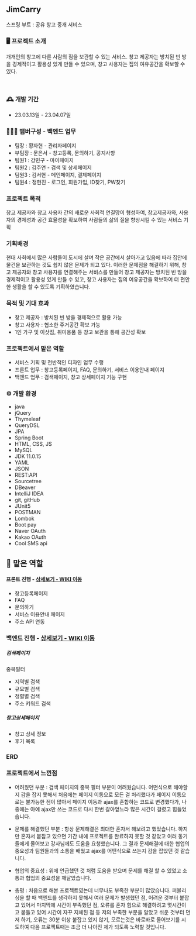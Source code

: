 ## JimCarry
스프링 부트 : 공유 창고 중개 서비스

### :desktop_computer: 프로젝트 소개
개개인의 창고에 다른 사람의 짐을 보관할 수 있는 서비스.
창고 제공자는 방치된 빈 방을 경제적이고 활용성 있게 만들 수 있으며, 창고 사용자는 집의 여유공간을 확보할 수 있다.

<br>

### :mantelpiece_clock: 개발 기간
* 23.03.13일 - 23.04.07일

### :people_holding_hands: 맴버구성 - 백엔드 업무
 - 팀장  : 황자현 - 관리자페이지
 - 부팀장 : 문은서 - 창고등록, 문의하기, 공지사항
 - 팀원1 : 강민구 - 마이페이지
 - 팀원2 : 김주연 - 검색 및 상세페이지
 - 팀원3 : 김서현 - 메인페이지, 결제페이지
 - 팀원4 : 정현진 - 로그인, 회원가입, ID찾기, PW찾기


### 프로젝트 목적
창고 제공자와 창고 사용자 간의 새로운 사회적 연결망이 형성하여, 창고제공자와, 사용자의 경제성과 공간 효율성을 확보하여 사람들의 삶의 질을 향상시킬 수 있는 서비스 기획

### 기획배경
현대 사회에서 많은 사람들이 도시에 살며 작은 공간에서 살아가고 있음에 따라 집안에 물건을 보관하는 것도 쉽지 않은 문제가 되고 있다. 이러한 문제점을 해결하기 위해, 창고 제공자와 창고 사용자를 연결해주는 서비스를 만들어 창고 제공자는 방치된 빈 방을 경제적이고 활용성 있게 만들 수 있고, 창고 사용자는 집의 여유공간을 확보하여 더 편안한 생활을 할 수 있도록 기획하였습니다.

### 목적 및 기대 효과
- 창고 제공자 : 방치된 빈 방을 경제적으로 활용 가능
- 창고 사용자 : 협소한 주거공간 확보 가능
- 1인 가구 및 이삿짐, 취미용품 등 창고 보관을 통해 공간성 확보



### 프로젝트에서 맡은 역할
- 서비스 기획 및 전반적인 디자인 업무 수행
- 프론트 업무 : 창고등록페이지, FAQ, 문의하기, 서비스 이용안내 페이지
- 백엔드 업무 : 검색페이지, 창고 상세페이지 기능 구현



### :gear: 개발 환경
- java
- jQuery
- Thymeleaf
- QueryDSL
- JPA
- Spring Boot
- HTML, CSS, JS
- MySQL
- JDK 11.0.15
- YAML
- JSON
- REST:API
- Sourcetree
- DBeaver
- IntelliJ IDEA
- git, gitHub
- JUnit5
- POSTMAN
- Lombok
- Boot pay
- Naver OAuth
- Kakao OAuth
- Cool SMS api



## :pushpin: 맡은 역할
#### 프론트 진행 - <a href=“” > 상세보기 - WIKI 이동</a>
- 창고등록페이지
- FAQ
- 문의하기
- 서비스 이용안내 페이지
- 주소 API 연동


### 백엔드 진행 - <a href=“” >상세보기 - WIKI 이동</a>
##### 검색페이지
  중복필터
- 지역별 검색
- 규모별 검색
- 정렬별 검색
- 주소 키워드 검색

##### 창고상세페이지
- 창고 상세 정보
- 후기 목록 


### ERD



### 프로젝트에서 느낀점
- 어려웠던 부분
 : 검색 페이지의 중복 필터 부분이 어려웠습니다. 어떤식으로 해야할 지 감을 잡지 못해서 
   처음에는 페이지 이동으로 모든 걸 처리했다가 페이지 이동으로는 불가능한 점이 많아서
   페이지 이동과 ajax를 혼합하는 코드로 변경했다가, 나중에는 아예 ajax만 쓰는 코드로 다시 한번 갈아엎느라
   많은 시간이 걸렸고 힘들었습니다.
   
- 문제를 해결했던 부분
 : 항상 문제해결은 최대한 혼자서 해보려고 했었습니다. 하지만 혼자서 붙잡고 있으면 기간 내에 프로젝트를 완료하지 못할 것 같았고 여러 동기들에게 물어보고 강사님께도 도움을      요청했습니다. 그 결과 문제해결에 대한 협업의 중요성과 팀원들과의 소통을 배웠고 ajax를 어떤식으로 쓰는지 감을 잡았던 것 같습니다. 
 
- 협업의 중요성
 : 위에 언급했던 것 처럼 도움을 받으며 문제를 해결 할 수 있었고 소통과 협업의 중요성을 깨달았습니다.
- 총평
: 처음으로 해본 프로젝트였는데 너무나도 부족한 부분이 많았습니다. 퍼블리싱을 할 때 백엔드를 생각하지 못해서 여러 문제가 발생했던 점,
   어려운 것부터 붙잡고 있어서 마지막에 시간이 부족했던 점, 오류를 혼자 힘으로 해결하려고 몇시간이고 붙들고 있어 시간이 자꾸 지체된 점 등 저의 부족한 부분을 알았고
   쉬운 것부터 먼저 하기, 오류는 30분 이상 붙잡고 있지 않기, 모르는것은 바로바로 물어보기를 시도하여 다음 프로젝트때는 조금 더 나아진 제가 되도록 노력할 것입니다.
